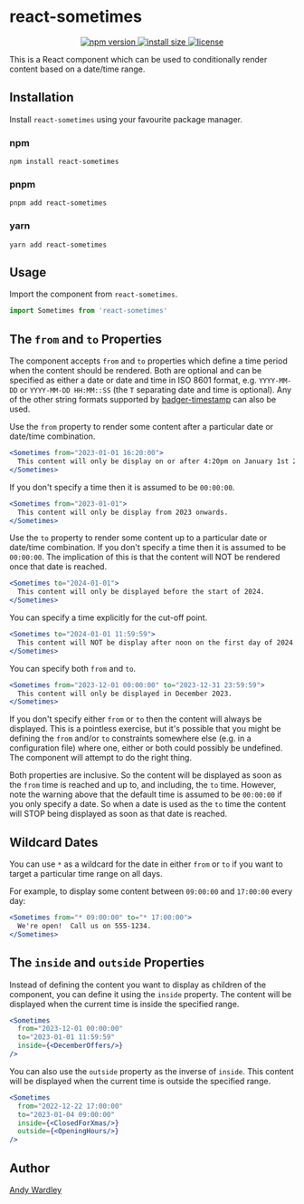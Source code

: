 # react-sometimes

<p align="center">
  <a href="https://www.npmjs.com/package/react-sometimes">
    <img src="https://img.shields.io/npm/v/react-sometimes.svg" alt="npm version" >
  </a>
  <a href="https://packagephobia.now.sh/result?p=react-sometimes">
    <img src="https://packagephobia.now.sh/badge?p=react-sometimes" alt="install size" >
  </a>
  <a href="https://github.com/abw/react-sometimes/blob/master/LICENSE">
    <img src="https://img.shields.io/npm/l/react-sometimes.svg" alt="license">
  </a>
</p>

This is a React component which can be used to conditionally render content
based on a date/time range.

## Installation

Install `react-sometimes` using your favourite package manager.

### npm

    npm install react-sometimes

### pnpm

    pnpm add react-sometimes

### yarn

    yarn add react-sometimes

## Usage

Import the component from `react-sometimes`.

```jsx
import Sometimes from 'react-sometimes'
```

## The `from` and `to` Properties

The component accepts `from` and `to` properties which define a time period
when the content should be rendered.  Both are optional and can be specified
as either a date or date and time in ISO 8601 format, e.g. `YYYY-MM-DD` or
`YYYY-MM-DD HH:MM::SS` (the `T` separating date and time is optional).
Any of the other string formats supported by
[badger-timestamp](https://abw.github.io/badger-timestamp/docs/manual/creating_timestamps.html)
can also be used.

Use the `from` property to render some content after a particular date or
date/time combination.

```jsx
<Sometimes from="2023-01-01 16:20:00">
  This content will only be display on or after 4:20pm on January 1st 2023.
</Sometimes>
```

If you don't specify a time then it is assumed to be `00:00:00`.

```jsx
<Sometimes from="2023-01-01">
  This content will only be display from 2023 onwards.
</Sometimes>
```

Use the `to` property to render some content up to a particular date or
date/time combination.  If you don't specify a time then it is assumed to be
`00:00:00`.  The implication of this is that the content will NOT be rendered
once that date is reached.

```jsx
<Sometimes to="2024-01-01">
  This content will only be displayed before the start of 2024.
</Sometimes>
```

You can specify a time explicitly for the cut-off point.

```jsx
<Sometimes to="2024-01-01 11:59:59">
  This content will NOT be display after noon on the first day of 2024.
</Sometimes>
```

You can specify both `from` and `to`.

```jsx
<Sometimes from="2023-12-01 00:00:00" to="2023-12-31 23:59:59">
  This content will only be displayed in December 2023.
</Sometimes>
```

If you don't specify either `from` or `to` then the content will always be
displayed.  This is a pointless exercise, but it's possible that you might
be defining the `from` and/or `to` constraints somewhere else (e.g. in a
configuration file) where one, either or both could possibly be undefined.
The component will attempt to do the right thing.

Both properties are inclusive.  So the content will be displayed as soon as
the `from` time is reached and up to, and including, the `to` time.  However,
note the warning above that the default time is assumed to be `00:00:00` if
you only specify a date.  So when a date is used as the `to` time the content
will STOP being displayed as soon as that date is reached.

## Wildcard Dates

You can use `*` as a wildcard for the date in either `from` or `to` if you
want to target a particular time range on all days.

For example, to display some content between `09:00:00`  and `17:00:00` every
day:

```jsx
<Sometimes from="* 09:00:00" to="* 17:00:00">
  We're open!  Call us on 555-1234.
</Sometimes>
```

## The `inside` and `outside` Properties

Instead of defining the content you want to display as children of the
component, you can define it using the `inside` property.  The content will
be displayed when the current time is inside the specified range.

```jsx
<Sometimes
  from="2023-12-01 00:00:00"
  to="2023-01-01 11:59:59"
  inside={<DecemberOffers/>}
/>
```

You can also use the `outside` property as the inverse of `inside`.
This content will be displayed when the current time is outside the
specified range.

```jsx
<Sometimes
  from="2022-12-22 17:00:00"
  to="2023-01-04 09:00:00"
  inside={<ClosedForXmas/>}
  outside={<OpeningHours/>}
/>
```

## Author

[Andy Wardley](https://github.com/abw)


